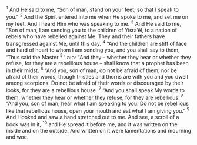 <sup>1</sup> And He said to me, “Son of man, stand on your feet, so that I speak to you.”
<sup>2</sup> And the Spirit entered into me when He spoke to me, and set me on my feet. And I heard Him who was speaking to me.
<sup>3</sup> And He said to me, “Son of man, I am sending you to the children of Yisra’ĕl, to a nation of rebels who have rebelled against Me. They and their fathers have transgressed against Me, until this day.
<sup>4</sup> “And the children are stiff of face and hard of heart to whom I am sending you, and you shall say to them, ‘Thus said the Master יהוה.’
<sup>5</sup> “And they – whether they hear or whether they refuse, for they are a rebellious house – shall know that a prophet has been in their midst.
<sup>6</sup> “And you, son of man, do not be afraid of them, nor be afraid of their words, though thistles and thorns are with you and you dwell among scorpions. Do not be afraid of their words or discouraged by their looks, for they are a rebellious house.
<sup>7</sup> “And you shall speak My words to them, whether they hear or whether they refuse, for they are rebellious.
<sup>8</sup> “And you, son of man, hear what I am speaking to you. Do not be rebellious like that rebellious house, open your mouth and eat what I am giving you.”
<sup>9</sup> And I looked and saw a hand stretched out to me. And see, a scroll of a book was in it,
<sup>10</sup> and He spread it before me, and it was written on the inside and on the outside. And written on it were lamentations and mourning and woe.

